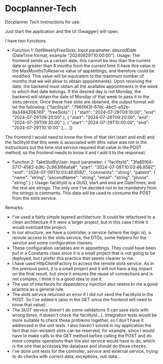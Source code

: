 # Docplanner-Tech
Docplanner Tech
Instructions for use:

Just start the application and the UI (Swagger) will open.

I have two functions.

- Function 1: GetWeeklyFreeSlots:
Input parameter: desiredDate (DateTime format, example "20240829T10:00:00").
Usage: The frontend sends us a certain date, this cannot be less than the current date or greater than 8 months from the current time (I have this value in the MaxMonthsToReserve value of appsettings, and therefore could be modified. This value will be equivalent to the maximum number of months that we will allow to obtain appointments).
Upon receiving the date, the backend must obtain all the available appointments in the week to which that date belongs. If the desired day is not Monday, the backend will obtain the date of Monday of that week to pass it to the slots service.
Once these free slots are obtained, the output format will be the following:
{"facilityId": "7960f43f-67dc-4bc5-a52b-9a3494306749",
"freeSlots": [
{
"start": "2024-07-29T09:10:00",
"end": "2024-07-29T09:20:00"
},
{
"start": "2024-07-29T09:20:00",
"end": "2024-07-29T09:30:00"
},
{
"start": "2024-07-29T10:00:00",
"end": "2024-07-29T10:10:00"
},...
]}

The frontend I would need to know the time of that slot (start and end) and the facilityId that this week is associated with (this value was not in the instructions but the time slot service required that value in the POST method, so the frontend needs to know it and I add it to the response).

- Function 2: TakeSlotByUser:
Input parameter:
{
"facilityId": "3fa85f64-5717-4562-b3fc-2c963f66afa6",
"start": "2024-07-09T10:03:46.859Z",
"end": "2024-07-09T10:03:46.859Z",
"comments": "string",
"patient": {
"name": "string",
"secondName": "string",
"email": "string",
"phone": "string"
}
}
Usage: facilityId is a GUID, start and end are DateTimes, and the rest are strings. The only one I've decided not to be mandatory from the strings is comments.
This data will be used to consume the POST from the slots service.

Remarks:
- I've used a fairly simple layered architecture. It could be refactored to a clean architecture if it were a larger project, but in this case I think it would overload the project.
- In our structure, we have a controller, a service (where the logic is), a remote access to the slots service, the DTOs, some Helpers for the service and some configuration classes.
- These configuration variables are in appsettings. They could have been put in a Constants class since it is a small project that is not going to be deployed, but I prefer this practice that seems cleaner to me.
- I have used HttpClientFactory to access the remote slots service. As in the previous point, it is a small project and it will not have a big impact on the final result, but since it ensures the reuse of connections and is not complex, I think it is a good idea to use it.
- The use of interfaces for dependency injection also seems to me a good practice as a general rule.
- The slots service returned an error if I did not send the FacilityId in the POST. So I've added it (also in the GET since the frontend will need to know that value).
- The SLOT service doesn't do some validations (I can save slots with wrong times, it doesn't check the facilityId...). Integration tests would be more suitable to check these problems together, so I don't have it addressed in the unit tests. I also haven't solved in my application the fact that non-existent slots can be reserved, for example, since I would have to make calls to the GET method before calling the POST and do more complex operations than the slot service would have to do, which is the one that accesses the database and should do those checks.
- I've done unit tests for the controller, service and external service, trying to do checks with correct data, exceptions, null data...
